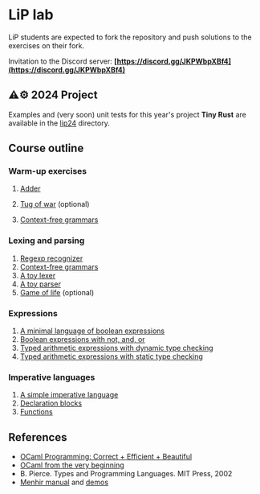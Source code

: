 # LiP lab

LiP students are expected to fork the repository and push solutions to the exercises on their fork.

Invitation to the Discord server: **[https://discord.gg/JKPWbpXBf4](https://discord.gg/JKPWbpXBf4)**

## ⚠️⚙️ 2024 Project

Examples and (very soon) unit tests for this year's project **Tiny Rust** are available in the [lip24](lip24/) directory.

## Course outline

### Warm-up exercises

1. [Adder](basics/adder)
1. [Tug of war](basics/tugofwar) (optional)

1. [Context-free grammars](contextfree)

### Lexing and parsing

1. [Regexp recognizer](basics/recognizer)
1. [Context-free grammars](contextfree)
1. [A toy lexer](toylexer)
1. [A toy parser](toyparser)
1. [Game of life](life) (optional)

### Expressions

1. [A minimal language of boolean expressions](expr/boolexpr)
1. [Boolean expressions with not, and, or](expr/andboolexpr)
1. [Typed arithmetic expressions with dynamic type checking](expr/arithexpr)
1. [Typed arithmetic expressions with static type checking](expr/sarithexpr)

### Imperative languages

1. [A simple imperative language](imp/while)
1. [Declaration blocks](imp/blocks)
1. [Functions](imp/fun)

## References

- [OCaml Programming: Correct + Efficient + Beautiful](https://cs3110.github.io/textbook/cover.html)
- [OCaml from the very beginning](http://ocaml-book.com/)
- B. Pierce. Types and Programming Languages. MIT Press, 2002
- [Menhir manual](https://cambium.inria.fr/~fpottier/menhir/manual.html) and
  [demos](https://gitlab.inria.fr/fpottier/menhir/-/tree/master/demos?ref_type=heads)
